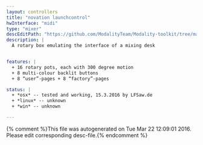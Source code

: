 ```yaml
---
layout: controllers
title: "novation launchcontrol"
hwInterface: "midi"
type: "mixer"
descEditPath: "https://github.com/ModalityTeam/Modality-toolkit/tree/master/Modality/MKtlDescriptions//novation-launchcontrol.desc.scd"
description: |
  A rotary box emulating the interface of a mixing desk


features: |
  + 16 rotary pots, each with 300 degree motion
  + 8 multi-colour backlit buttons
  + 8 “user”-pages + 8 “factory”-pages

status: |
  + *osx* -- tested and working, 15.3.2016 by LFSaw.de
  + *linux* -- unknown
  + *win* -- unknown

---
```

{% comment %}This file was autogenerated on Tue Mar 22 12:09:01 2016. Please edit corresponding desc-file.{% endcomment %}